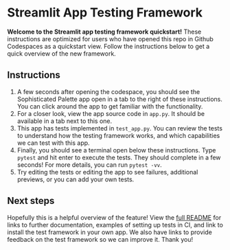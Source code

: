 # Streamlit App Testing Framework

**Welcome to the Streamlit app testing framework quickstart!** These instructions are optimized
for users who have opened this repo in Github Codespaces as a quickstart view. Follow the instructions
below to get a quick overview of the new framework.

## Instructions

1. A few seconds after opening the codespace, you should see the Sophisticated Palette app open
  in a tab to the right of these instructions. You can click around the app to get familiar with
  the functionality.
1. For a closer look, view the app source code in `app.py`. It should be available in a tab next to this one.
1. This app has tests implemented in `test_app.py`. You can review the tests to understand how the testing
  framework works, and which capabilities we can test with this app.
1. Finally, you should see a terminal open below these instructions. Type `pytest` and hit enter to execute
  the tests. They should complete in a few seconds! For more details, you can run `pytest -vv`.
1. Try editing the tests or editing the app to see failures, additional previews, or you can add your own tests.

## Next steps

Hopefully this is a helpful overview of the feature! View the [full README](./README.md) for links to further documentation,
examples of setting up tests in CI, and link to install the test framework in your own app. We also have links to provide
feedback on the test framework so we can improve it. Thank you!
